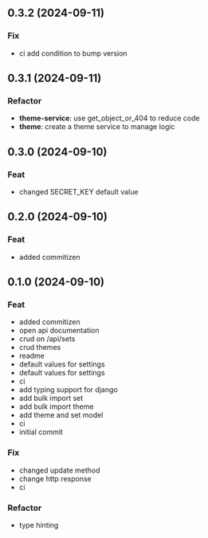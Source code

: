 ## 0.3.2 (2024-09-11)

### Fix

- ci add condition to bump version

## 0.3.1 (2024-09-11)

### Refactor

- **theme-service**: use get_object_or_404 to reduce code
- **theme**: create a theme service to manage logic

## 0.3.0 (2024-09-10)

### Feat

- changed SECRET_KEY default value

## 0.2.0 (2024-09-10)

### Feat

- added commitizen

## 0.1.0 (2024-09-10)

### Feat

- added commitizen
- open api documentation
- crud on /api/sets
- crud themes
- readme
- default values for settings
- default values for settings
- ci
- add typing support for django
- add bulk import set
- add bulk import theme
- add theme and set model
- ci
- initial commit

### Fix

- changed update method
- change http response
- ci

### Refactor

- type hinting
